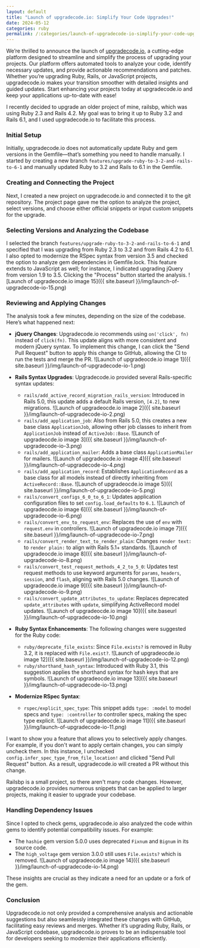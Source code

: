 ```yaml
---
layout: default
title: "Launch of upgradecode.io: Simplify Your Code Upgrades!"
date: 2024-05-12
categories: ruby
permalink: /:categories/launch-of-upgradecode-io-simplify-your-code-upgrades/index.html
---
```


We’re thrilled to announce the launch of [upgradecode.io](https://upgradecode.io), a cutting-edge platform designed to streamline and simplify the process of upgrading your projects. Our platform offers automated tools to analyze your code, identify necessary updates, and provide actionable recommendations and patches. Whether you’re upgrading Ruby, Rails, or JavaScript projects, upgradecode.io makes your transition smoother with detailed insights and guided updates. Start enhancing your projects today at upgradecode.io and keep your applications up-to-date with ease!

I recently decided to upgrade an older project of mine, railsbp, which was using Ruby 2.3 and Rails 4.2. My goal was to bring it up to Ruby 3.2 and Rails 6.1, and I used upgradecode.io to facilitate this process.

### Initial Setup

Initially, upgradecode.io does not automatically update Ruby and gem versions in the Gemfile—that’s something you need to handle manually. I started by creating a new branch `features/upgrade-ruby-to-3-2-and-rails-to-6-1` and manually updated Ruby to 3.2 and Rails to 6.1 in the Gemfile.

### Creating and Connecting the Project

Next, I created a new project on upgradecode.io and connected it to the git repository. The project page gave me the option to analyze the project, select versions, and choose either official snippets or input custom snippets for the upgrade.

### Selecting Versions and Analyzing the Codebase

I selected the branch `features/upgrade-ruby-to-3-2-and-rails-to-6-1` and specified that I was upgrading from Ruby 2.3 to 3.2 and from Rails 4.2 to 6.1. I also opted to modernize the RSpec syntax from version 3.5 and checked the option to analyze gem dependencies in Gemfile.lock. This feature extends to JavaScript as well; for instance, I indicated upgrading jQuery from version 1.9 to 3.5. Clicking the "Process" button started the analysis.
![Launch of upgradeocde.io image 15]({{ site.baseurl }}/img/launch-of-upgradecode-io-15.png)

### Reviewing and Applying Changes

The analysis took a few minutes, depending on the size of the codebase. Here’s what happened next:

* **jQuery Changes**: Upgradecode.io recommends using `on('click', fn)` instead of `click(fn)`. This update aligns with more consistent and modern jQuery syntax. To implement this change, I can click the "Send Pull Request" button to apply this change to GitHub, allowing the CI to run the tests and merge the PR.
![Launch of upgradeocde.io image 1]({{ site.baseurl }}/img/launch-of-upgradecode-io-1.png)

* **Rails Syntax Upgrades**: Upgradecode.io provided several Rails-specific syntax updates:

  * `rails/add_active_record_migration_rails_version`: Introduced in Rails 5.0, this update adds a default Rails version, `[4.2]`, to new migrations.
![Launch of upgradeocde.io image 2]({{ site.baseurl }}/img/launch-of-upgradecode-io-2.png)
  * `rails/add_application_job`: Also from Rails 5.0, this creates a new base class `ApplicationJob`, allowing other job classes to inherit from `ApplicationJob` instead of `ActiveJob::Base`.
![Launch of upgradeocde.io image 3]({{ site.baseurl }}/img/launch-of-upgradecode-io-3.png)
  * `rails/add_application_mailer`: Adds a base class `ApplicationMailer` for mailers.
![Launch of upgradeocde.io image 4]({{ site.baseurl }}/img/launch-of-upgradecode-io-4.png)
  * `rails/add_application_record`: Establishes `ApplicationRecord` as a base class for all models instead of directly inheriting from `ActiveRecord::Base`.
![Launch of upgradeocde.io image 5]({{ site.baseurl }}/img/launch-of-upgradecode-io-5.png)
  * `rails/convert_configs_6_0_to_6_1`: Updates application configuration files to set `config.load_defaults` to `6.1`.
![Launch of upgradeocde.io image 6]({{ site.baseurl }}/img/launch-of-upgradecode-io-6.png)
  * `rails/convert_env_to_request_env`: Replaces the use of `env` with `request.env` in controllers.
![Launch of upgradeocde.io image 7]({{ site.baseurl }}/img/launch-of-upgradecode-io-7.png)
  * `rails/convert_render_text_to_render_plain`: Changes `render text:` to `render plain:` to align with Rails 5.1+ standards.
![Launch of upgradeocde.io image 8]({{ site.baseurl }}/img/launch-of-upgradecode-io-8.png)
  * `rails/convert_test_request_methods_4_2_to_5_0`: Updates test request methods to use keyword arguments for `params`, `headers`, `session`, and `flash`, aligning with Rails 5.0 changes.
![Launch of upgradeocde.io image 9]({{ site.baseurl }}/img/launch-of-upgradecode-io-9.png)
  * `rails/convert_update_attributes_to_update`: Replaces deprecated `update_attributes` with `update`, simplifying ActiveRecord model updates.
![Launch of upgradeocde.io image 10]({{ site.baseurl }}/img/launch-of-upgradecode-io-10.png)

* **Ruby Syntax Enhancements**: The following changes were suggested for the Ruby code:

  * `ruby/deprecate_file_exists`: Since `File.exists?` is removed in Ruby 3.2, it is replaced with `File.exist?`.
![Launch of upgradeocde.io image 12]({{ site.baseurl }}/img/launch-of-upgradecode-io-12.png)
  * `ruby/shorthand_hash_syntax`: Introduced with Ruby 3.1, this suggestion applies the shorthand syntax for hash keys that are symbols.
![Launch of upgradeocde.io image 13]({{ site.baseurl }}/img/launch-of-upgradecode-io-13.png)

* **Modernize RSpec Syntax**:

  * `rspec/explicit_spec_type`: This snippet adds `type: :model` to model specs and `type: :controller` to controller specs, making the spec type explicit.
![Launch of upgradeocde.io image 11]({{ site.baseurl }}/img/launch-of-upgradecode-io-11.png)

I want to show you a feature that allows you to selectively apply changes. For example, if you don't want to apply certain changes, you can simply uncheck them. In this instance, I unchecked `config.infer_spec_type_from_file_location!` and clicked "Send Pull Request" button. As a result, upgradecode.io will created a PR without this change.

Railsbp is a small project, so there aren't many code changes. However, upgradecode.io provides numerous snippets that can be applied to larger projects, making it easier to upgrade your codebase.

### Handling Dependency Issues

Since I opted to check gems, upgradecode.io also analyzed the code within gems to identify potential compatibility issues. For example:

* The `hashie` gem version 5.0.0 uses deprecated `Fixnum` and `Bignum` in its source code.
* The `high_voltage` gem version 3.0.0 still uses `File.exists?` which is removed.
![Launch of upgradeocde.io image 14]({{ site.baseurl }}/img/launch-of-upgradecode-io-14.png)

These insights are crucial as they indicate a need for an update or a fork of the gem.

### Conclusion

Upgradecode.io not only provided a comprehensive analysis and actionable suggestions but also seamlessly integrated these changes with GitHub, facilitating easy reviews and merges. Whether it’s upgrading Ruby, Rails, or JavaScript codebase, upgradecode.io proves to be an indispensable tool for developers seeking to modernize their applications efficiently.
